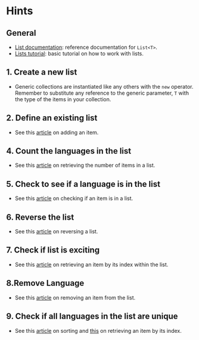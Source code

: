 # Hints

## General

- [List documentation][lists-docs]: reference documentation for `List<T>`.
- [Lists tutorial][lists-tutorial]: basic tutorial on how to work with lists.

## 1. Create a new list

- Generic collections are instantiated like any others with the `new` operator. Remember to substitute any reference to the generic parameter, `T` with the type of the items in your collection.

## 2. Define an existing list

- See this [article][list-add] on adding an item.

## 4. Count the languages in the list

- See this [article][list-count] on retrieving the number of items in a list.

## 5. Check to see if a language is in the list

- See this [article][list-contains] on checking if an item is in a list.

## 6. Reverse the list

- See this [article][list-reverse] on reversing a list.

## 7. Check if list is exciting

- See this [article][list-item] on retrieving an item by its index within the list.

## 8.Remove Language

- See this [article][list-remove] on removing an item from the list.

## 9. Check if all languages in the list are unique

- See this [article][list-sort] on sorting and [this][list-item] on retrieving an item by its index.

[lists-docs]: https://docs.microsoft.com/en-us/dotnet/api/system.collections.generic.list-1
[lists-tutorial]: https://csharp.net-tutorials.com/collections/lists/
[list-add]: https://docs.microsoft.com/en-us/dotnet/api/system.collections.generic.list-1.add
[list-count]: https://docs.microsoft.com/en-us/dotnet/api/system.collections.generic.list-1.count
[list-contains]: https://docs.microsoft.com/en-us/dotnet/api/system.collections.generic.list-1.contains
[list-reverse]: https://docs.microsoft.com/en-us/dotnet/api/system.collections.generic.list-1.reverse
[list-item]: https://docs.microsoft.com/en-us/dotnet/api/system.collections.generic.list-1.item
[list-remove]: https://docs.microsoft.com/en-us/dotnet/api/system.collections.generic.list-1.remove
[list-sort]: https://docs.microsoft.com/en-us/dotnet/api/system.collections.generic.list-1.sort
